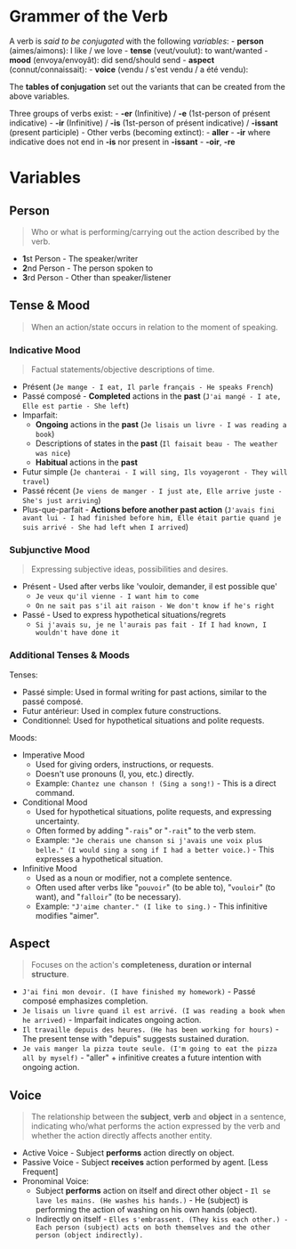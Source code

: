 Grammer of the Verb
===================

A verb is _said to be conjugated_ with the following _variables_:
    - **person** (aimes/aimons): I like / we love
    - **tense** (veut/voulut): to want/wanted
    - **mood** (envoya/envoyât): did send/should send
    - **aspect** (connut/connaissait): 
    - **voice** (vendu / s'est vendu / a été vendu):

The **tables of conjugation** set out the variants that can be created from the above variables.

Three groups of verbs exist:
    - **-er** (Infinitive) / **-e** (1st-person of présent indicative)
    - **-ir** (Infinitive) / **-is** (1st-person of présent indicative) / **-issant** (present participle)
    - Other verbs (becoming extinct):
        - **aller**
        - **-ir** where indicative does not end in **-is** nor present in **-issant**
        - **-oir**, **-re**

# Variables

## Person
> Who or what is performing/carrying out the action described by the verb.

- **1**st Person - The speaker/writer
- **2**nd Person - The person spoken to
- **3**rd Person - Other than speaker/listener

## Tense & Mood
> When an action/state occurs in relation to the moment of speaking.

### Indicative Mood
> Factual statements/objective descriptions of time.

- Présent (`Je mange - I eat, Il parle français - He speaks French`)
- Passé composé - **Completed** actions in the **past** (`J'ai mangé - I ate, Elle est partie - She left`)
- Imparfait:
    - **Ongoing** actions in the **past**       (`Je lisais un livre - I was reading a book`)
    - Descriptions of states in the **past**    (`Il faisait beau - The weather was nice`)
    - **Habitual** actions in the **past**
- Futur simple      (`Je chanterai - I will sing, Ils voyageront - They will travel`)
- Passé récent      (`Je viens de manger - I just ate, Elle arrive juste - She's just arriving`)
- Plus-que-parfait  - **Actions before another past action** (`J'avais fini avant lui - I had finished before him, Elle était partie quand je suis arrivé - She had left when I arrived`)

### Subjunctive Mood
> Expressing subjective ideas, possibilities and desires.

- Présent   - Used after verbs like 'vouloir, demander, il est possible que'
    - `Je veux qu'il vienne - I want him to come`
    - `On ne sait pas s'il ait raison - We don't know if he's right`
- Passé     - Used to express hypothetical situations/regrets
    - `Si j'avais su, je ne l'aurais pas fait - If I had known, I wouldn't have done it`

### Additional Tenses & Moods

Tenses:
- Passé simple: Used in formal writing for past actions, similar to the passé composé.
- Futur antérieur: Used in complex future constructions.
- Conditionnel: Used for hypothetical situations and polite requests.

Moods:
- Imperative Mood
    - Used for giving orders, instructions, or requests.
    - Doesn't use pronouns (I, you, etc.) directly.
    - Example: `Chantez une chanson ! (Sing a song!)` - This is a direct command.
- Conditional Mood
    - Used for hypothetical situations, polite requests, and expressing uncertainty.
    - Often formed by adding "`-rais`" or "`-rait`" to the verb stem.
    - Example: `"Je cherais une chanson si j'avais une voix plus belle." (I would sing a song if I had a better voice.)` - This expresses a hypothetical situation.
- Infinitive Mood
    - Used as a noun or modifier, not a complete sentence.
    - Often used after verbs like "`pouvoir`" (to be able to), "`vouloir`" (to want), and "`falloir`" (to be necessary).
    - Example: `"J'aime chanter." (I like to sing.)` - This infinitive modifies "aimer".

## Aspect
> Focuses on the action's **completeness, duration or internal structure**.

- `J'ai fini mon devoir. (I have finished my homework)` - Passé composé emphasizes completion.
- `Je lisais un livre quand il est arrivé. (I was reading a book when he arrived)` - Imparfait indicates ongoing action.
- `Il travaille depuis des heures. (He has been working for hours)` - The present tense with "depuis" suggests sustained duration.
- `Je vais manger la pizza toute seule. (I'm going to eat the pizza all by myself)` - "aller" + infinitive creates a future intention with ongoing action.

## Voice
> The relationship between the **subject**, **verb** and **object** in a sentence, indicating who/what performs the action expressed by the verb and whether the action directly affects another entity.

- Active Voice      - Subject **performs** action directly on object.
- Passive Voice     - Subject **receives** action performed by agent. [Less Frequent]
- Pronominal Voice:
    - Subject **performs** action on itself and direct other object - `Il se lave les mains. (He washes his hands.)` - He (subject) is performing the action of washing on his own hands (object).
    - Indirectly on itself  - `Elles s'embrassent. (They kiss each other.) - Each person (subject) acts on both themselves and the other person (object indirectly).`